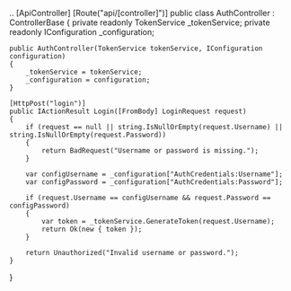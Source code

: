..
[ApiController]
[Route("api/[controller]")]
public class AuthController : ControllerBase
{
    private readonly TokenService _tokenService;
    private readonly IConfiguration _configuration;

    public AuthController(TokenService tokenService, IConfiguration configuration)
    {
        _tokenService = tokenService;
        _configuration = configuration;
    }

    [HttpPost("login")]
    public IActionResult Login([FromBody] LoginRequest request)
    {
        if (request == null || string.IsNullOrEmpty(request.Username) || string.IsNullOrEmpty(request.Password))
        {
            return BadRequest("Username or password is missing.");
        }

        var configUsername = _configuration["AuthCredentials:Username"];
        var configPassword = _configuration["AuthCredentials:Password"];

        if (request.Username == configUsername && request.Password == configPassword)
        {
            var token = _tokenService.GenerateToken(request.Username);
            return Ok(new { token });
        }

        return Unauthorized("Invalid username or password.");
    }
}
